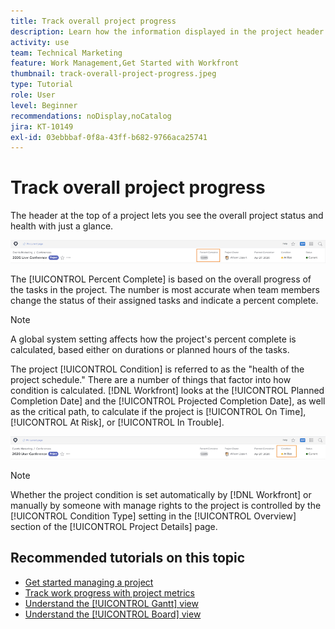 ```yaml
---
title: Track overall project progress
description: Learn how the information displayed in the project header can help you track overall project progress and health.
activity: use
team: Technical Marketing
feature: Work Management,Get Started with Workfront
thumbnail: track-overall-project-progress.jpeg
type: Tutorial
role: User
level: Beginner
recommendations: noDisplay,noCatalog
jira: KT-10149
exl-id: 03ebbbaf-0f8a-43ff-b682-9766aca25741
---
```

# Track overall project progress

The header at the top of a project lets you see the overall project status and health with just a glance.

![Project header showing [!UICONTROL Percent Complete]](assets/planner-fund-percent-complete.png)

The [!UICONTROL Percent Complete] is based on the overall progress of the tasks in the project. The number is most accurate when team members change the status of their assigned tasks and indicate a percent complete.

>[!NOTE]
>
>A global system setting affects how the project's percent complete is calculated, based either on durations or planned hours of the tasks.

The project [!UICONTROL Condition] is referred to as the "health of the project schedule." There are a number of things that factor into how condition is calculated. [!DNL Workfront] looks at the [!UICONTROL Planned Completion Date] and the [!UICONTROL Projected Completion Date], as well as the critical path, to calculate if the project is [!UICONTROL On Time], [!UICONTROL At Risk], or [!UICONTROL In Trouble].

![Project header showing [!UICONTROL Condition]](assets/planner-fund-condition.png)

>[!NOTE]
>
>Whether the project condition is set automatically by [!DNL Workfront] or manually by someone with manage rights to the project is controlled by the [!UICONTROL Condition Type] setting in the [!UICONTROL Overview] section of the [!UICONTROL Project Details] page.

<!---
Project percent complete overview
Overview of project condition and condition type
--->

## Recommended tutorials on this topic

* [Get started managing a project](https://experienceleague.adobe.com/en/docs/workfront-learn/tutorials-workfront/manage-work/projects/getting-started-manage-a-project.md)
* [Track work progress with project metrics](https://experienceleague.adobe.com/en/docs/workfront-learn/tutorials-workfront/manage-work/projects/track-work-progress-with-project-metrics.md)
* [Understand the [!UICONTROL Gantt] view](https://experienceleague.adobe.com/en/docs/workfront-learn/tutorials-workfront/manage-work/projects/understand-the-gantt-view.md)
* [Understand the [!UICONTROL Board] view](https://experienceleague.adobe.com/en/docs/workfront-learn/tutorials-workfront/manage-work/projects/understand-the-board-view.md)
